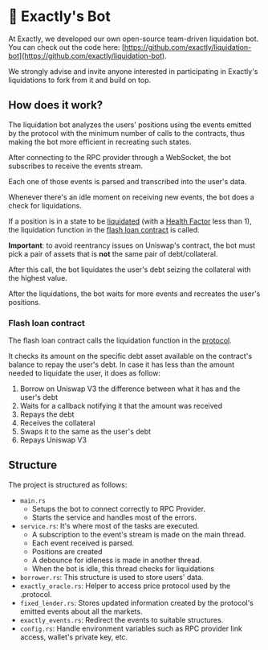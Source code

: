# 🤖 Exactly's Bot

At Exactly, we developed our own open-source team-driven liquidation bot. You can check out the code here: [https://github.com/exactly/liquidation-bot](https://github.com/exactly/liquidation-bot).

We strongly advise and invite anyone interested in participating in Exactly's liquidations to fork from it and build on top.

## How does it work?

The liquidation bot analyzes the users' positions using the events emitted by the protocol with the minimum number of calls to the contracts, thus making the bot more efficient in recreating such states.

After connecting to the RPC provider through a WebSocket, the bot subscribes to receive the events stream.

Each one of those events is parsed and transcribed into the user's data.

Whenever there's an idle moment on receiving new events, the bot does a check for liquidations.

If a position is in a state to be [liquidated](../../getting-started/faq.md#what-is-a-liquidation) (with a [Health Factor](../../getting-started/faq.md#what-is-the-health-factor) less than 1), the liquidation function in the [flash loan contract](exactlys-bot.md#flash-loan-contract) is called.

**Important**: to avoid reentrancy issues on Uniswap's contract, the bot must pick a pair of assets that is **not** the same pair of debt/collateral.

After this call, the bot liquidates the user's debt seizing the collateral with the highest value.

After the liquidations, the bot waits for more events and recreates the user's positions.

### Flash loan contract

The flash loan contract calls the liquidation function in the [protocol](../protocol/).

It checks its amount on the specific debt asset available on the contract's balance to repay the user's debt. In case it has less than the amount needed to liquidate the user, it does as follow:

1. Borrow on Uniswap V3 the difference between what it has and the user's debt
2. Waits for a callback notifying it that the amount was received
3. Repays the debt
4. Receives the collateral
5. Swaps it to the same as the user's debt
6. Repays Uniswap V3

## Structure

The project is structured as follows:

* `main.rs`
  * Setups the bot to connect correctly to RPC Provider.
  * Starts the service and handles most of the errors.
* `service.rs`: It's where most of the tasks are executed.
  * A subscription to the event's stream is made on the main thread.
  * Each event received is parsed.
  * Positions are created
  * A debounce for idleness is made in another thread.
  * When the bot is idle, this thread checks for liquidations
* `borrower.rs`: This structure is used to store users' data.
* `exactly_oracle.rs`: Helper to access price protocol used by the .protocol.
* `fixed_lender.rs`: Stores updated information created by the protocol's emitted events about all the markets.
* `exactly_events.rs`: Redirect the events to suitable structures.
* `config.rs`: Handle environment variables such as RPC provider link access, wallet's private key, etc.
